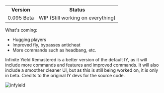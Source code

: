 <table>
  <tr>
    <th>Version</th>
    <th>Status</th>
  </tr>
  <tr>
    <td>0.095 Beta</td>
    <td>WIP (Still working on everything)</td>
  </tr>
</table>

What's coming:
- Hugging players
- Improved fly, bypasses anticheat
- More commands such as headbang, etc.

Infinite Yield Remastered is a better version of the default IY, as it will include more commands and features and improved commands. It will also include a smoother cleaner UI, but as this is still being worked on, it is only in beta.
Credits to the original IY devs for the source code.

![infyield](https://github.com/user-attachments/assets/fdc346e2-14b7-4f15-8588-12d0d3f3cad3)
